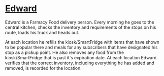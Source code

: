 # [Edward](../../README.md)

Edward is a Farmacy Food delivery person. Every morning he goes to the central kitchen, checks the inventory and requirements of the stops on his route, loads his truck and heads out.

At each location he refills the kiosk/SmartFridge with items that have shown to be popular there and meals for any subscribers that have designated his stop as a pickup point. He also removes any food from the kiosk/SmartFridge that is past it's expiration date. At each location Edward verifies that the correct inventory, including everything he has added and removed, is recorded for the location.
